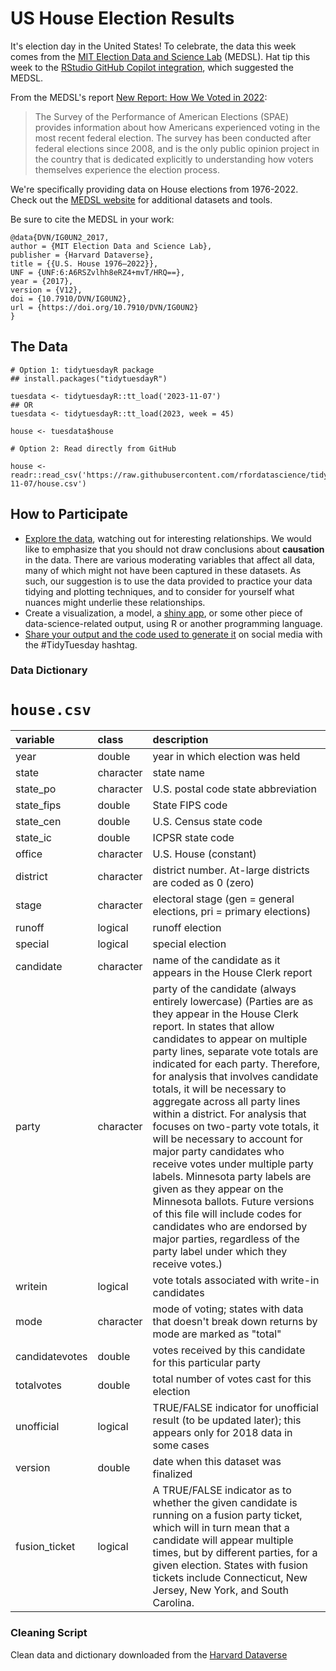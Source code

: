 # US House Election Results

It's election day in the United States! To celebrate, the data this week comes from the [MIT Election Data and Science Lab](https://electionlab.mit.edu/) (MEDSL). Hat tip this week to the [RStudio GitHub Copilot integration](https://docs.posit.co/ide/user/ide/guide/tools/copilot.html), which suggested the MEDSL.

From the MEDSL's report [New Report: How We Voted in 2022](https://electionlab.mit.edu/articles/new-report-how-we-voted-2022):

> The Survey of the Performance of American Elections (SPAE) provides information about how Americans experienced voting in the most recent federal election. The survey has been conducted after federal elections since 2008, and is the only public opinion project in the country that is dedicated explicitly to understanding how voters themselves experience the election process.

We're specifically providing data on House elections from 1976-2022. Check out the [MEDSL website](https://electionlab.mit.edu/) for additional datasets and tools.

Be sure to cite the MEDSL in your work:

```
@data{DVN/IG0UN2_2017,
author = {MIT Election Data and Science Lab},
publisher = {Harvard Dataverse},
title = {{U.S. House 1976–2022}},
UNF = {UNF:6:A6RSZvlhh8eRZ4+mvT/HRQ==},
year = {2017},
version = {V12},
doi = {10.7910/DVN/IG0UN2},
url = {https://doi.org/10.7910/DVN/IG0UN2}
}
```

## The Data

```{r}
# Option 1: tidytuesdayR package 
## install.packages("tidytuesdayR")

tuesdata <- tidytuesdayR::tt_load('2023-11-07')
## OR
tuesdata <- tidytuesdayR::tt_load(2023, week = 45)

house <- tuesdata$house

# Option 2: Read directly from GitHub

house <- readr::read_csv('https://raw.githubusercontent.com/rfordatascience/tidytuesday/main/data/2023/2023-11-07/house.csv')
```

## How to Participate

- [Explore the data](https://r4ds.hadley.nz/), watching out for interesting relationships. We would like to emphasize that you should not draw conclusions about **causation** in the data. There are various moderating variables that affect all data, many of which might not have been captured in these datasets. As such, our suggestion is to use the data provided to practice your data tidying and plotting techniques, and to consider for yourself what nuances might underlie these relationships.
- Create a visualization, a model, a [shiny app](https://shiny.posit.co/), or some other piece of data-science-related output, using R or another programming language.
- [Share your output and the code used to generate it](../../../sharing.md) on social media with the #TidyTuesday hashtag.


### Data Dictionary

# `house.csv`

|variable       |class     |description    |
|:--------------|:---------|:--------------|
|year           |double    |year in which election was held |
|state          |character |state name |
|state_po       |character |U.S. postal code state abbreviation |
|state_fips     |double    |State FIPS code |
|state_cen      |double    |U.S. Census state code |
|state_ic       |double    |ICPSR state code |
|office         |character |U.S. House (constant) |
|district       |character |district number. At-large districts are coded as 0 (zero) |
|stage          |character |electoral stage (gen = general elections, pri = primary elections) |
|runoff         |logical   |runoff election |
|special        |logical   |special election |
|candidate      |character |name of the candidate as it appears in the House Clerk report |
|party          |character |party of the candidate (always entirely lowercase) (Parties are as they appear in the House Clerk report. In states that allow candidates to appear on multiple party lines, separate vote totals are indicated for each party. Therefore, for analysis that involves candidate totals, it will be necessary to aggregate across all party lines within a district. For analysis that focuses on two-party vote totals, it will be necessary to account for major party candidates who receive votes under multiple party labels. Minnesota party labels are given as they appear on the Minnesota ballots. Future versions of this file will include codes for candidates who are endorsed by major parties, regardless of the party label under which they receive votes.) |
|writein        |logical   |vote totals associated with write-in candidates |
|mode           |character |mode of voting; states with data that doesn't break down returns by mode are marked as "total" |
|candidatevotes |double    |votes received by this candidate for this particular party |
|totalvotes     |double    |total number of votes cast for this election |
|unofficial     |logical   |TRUE/FALSE indicator for unofficial result (to be updated later); this appears only for 2018 data in some cases |
|version        |double    |date when this dataset was finalized |
|fusion_ticket  |logical   |A TRUE/FALSE indicator as to whether the given candidate is running on a fusion party ticket, which will in turn mean that a candidate will appear multiple times, but by different parties, for a given election. States with fusion tickets include Connecticut, New Jersey, New York, and South Carolina. |


### Cleaning Script

Clean data and dictionary downloaded from the [Harvard Dataverse ](https://dataverse.harvard.edu/dataset.xhtml?persistentId=doi:10.7910/DVN/IG0UN2)
